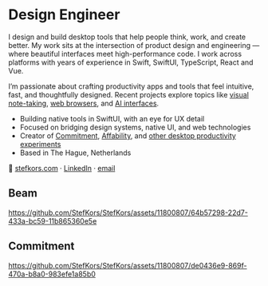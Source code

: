 # Design Engineer

I design and build desktop tools that help people think, work, and create better. My work sits at the intersection of product design and engineering — where beautiful interfaces meet high-performance code. I work across platforms with years of experience in Swift, SwiftUI, TypeScript, React and Vue.

I’m passionate about crafting productivity apps and tools that feel intuitive, fast, and thoughtfully designed. Recent projects explore topics like [visual note-taking](https://www.kosmik.app/), [web browsers](https://stefkors.com/beam-browser/), and [AI interfaces](https://interfaceai.com/).
- Building native tools in SwiftUI, with an eye for UX detail
- Focused on bridging design systems, native UI, and web technologies
- Creator of [Commitment](https://stefkors.com/commitment/), [Affability](https://stefkors.com/affability/), and [other desktop productivity experiments](https://github.com/StefKors/GitLab)
- Based in The Hague, Netherlands

🔗 [stefkors.com](https://stefkors.com/) · [LinkedIn](https://www.linkedin.com/in/stefkors/) · [email](mailto:stef.kors@gmail.com)

## Beam
https://github.com/StefKors/StefKors/assets/11800807/64b57298-22d7-433a-bc59-11b865360e5e

## Commitment
https://github.com/StefKors/StefKors/assets/11800807/de0436e9-869f-470a-b8a0-983efe1a85b0
